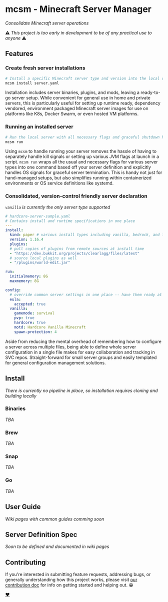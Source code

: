 # mcsm - Minecraft Server Manager

_Consolidate Minecraft server operations_

:warning: *This project is too early in development to be of any practical use to
anyone* :warning:

## Features

### Create fresh server installations

```bash
# Install a specific Minecraft server type and version into the local directory
mcsm install server.yaml
```

Installation includes server binaries, plugins, and mods, leaving a ready-to-go
server setup. While convenient for general use in home and private servers, this
is particularly useful for setting up runtime ready, dependency vendored,
environment packaged Minecraft server images for use on platforms like K8s,
Docker Swarm, or even hosted VM platforms.

### Running an installed server

```bash
# Run the local server with all necessary flags and graceful shutdown handling
mcsm run
```

Using `mcsm` to handle running your server removes the hassle of having to
separately handle kill signals or setting up various JVM flags at launch in a
script. `mcsm run` wraps all the usual and necessary flags for various server
types into one command based off your server definition and explicitly handles
OS signals for graceful server termination. This is handy not just for
hand-managed setups, but also simplifies running within containerized
environments or OS service definitions like systemd.

### Consolidated, version-control friendly server declaration

_`vanilla` is currently the only server type supported_

```yaml
# hardcore-server-sample.yaml
# Contains install and runtime specifications in one place
---
install:
  kind: paper # various install types including vanilla, bedrock, and forge
  version: 1.16.4
  plugins:
  # pull copies of plugins from remote sources at install time
  - "https://dev.bukkit.org/projects/clearlagg/files/latest"
  # source local plugins as well
  - "/plugins/world-edit.jar"

run:
  initialmemory: 8G
  maxmemory: 8G

config:
  # override common server settings in one place -- have them ready at run time
  eula:
    accepted: true
  vanilla:
    gamemode: survival
    pvp: true
    hardcore: true
    motd: Hardcore Vanilla Minecraft
    spawn-protection: 4
```

Aside from reducing the mental overhead of remembering how to configure a server
across multiple files, being able to define whole server configuration in a
single file makes for easy collaboration and tracking in SVC repos.
Straight-forward for small server groups and easily templated for general
configuration management solutions.

## Install

_There is currently no pipeline in place, so installation requires cloning and
building locally_

### Binaries

_TBA_

### Brew

_TBA_

### Snap

_TBA_

### Go

_TBA_

## User Guide

_Wiki pages with common guides comming soon_

## Server Definition Spec

_Soon to be defined and documented in wiki pages_

## Contributing

If you're interested in submitting feature requests, addressing bugs, or
generally understanding how this project works, please visit [our contribution
doc](CONTRIBUTING.md) for info on getting started and helping out. :grin:

[:heart:](https://github.com/loksonarius/mcsm)
